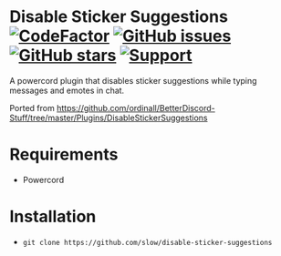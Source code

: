 # Disable Sticker Suggestions [![CodeFactor](https://www.codefactor.io/repository/github/slow/disable-sticker-suggestions/badge)](https://www.codefactor.io/repository/github/slow/disable-sticker-suggestions) [![GitHub issues](https://img.shields.io/github/issues/slow/disable-sticker-suggestions?style=flat)](https://github.com/slow/disable-sticker-suggestions/issues) [![GitHub stars](https://img.shields.io/github/stars/slow/disable-sticker-suggestions?style=flat)](https://github.com/slow/disable-sticker-suggestions/stargazers) [![Support](https://img.shields.io/discord/887015827134632057)](https://discord.gg/HQ5N7Rcajc)

A powercord plugin that disables sticker suggestions while typing messages and emotes in chat.

Ported from https://github.com/ordinall/BetterDiscord-Stuff/tree/master/Plugins/DisableStickerSuggestions

# Requirements

-  Powercord

# Installation

-  `git clone https://github.com/slow/disable-sticker-suggestions`

